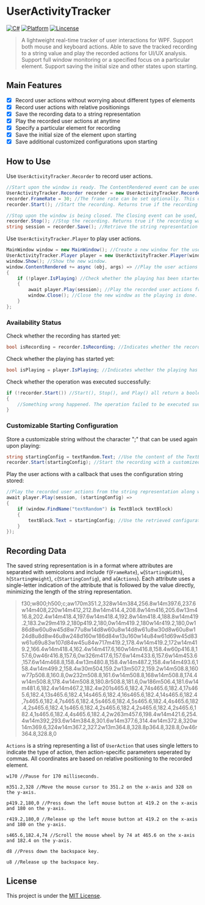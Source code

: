 # UserActivityTracker

[![C#](https://img.shields.io/badge/C%23-100%25-blue.svg?style=flat-square)](https://docs.microsoft.com/en-us/dotnet/csharp/)
[![Platform](https://img.shields.io/badge/Platform-WPF-green.svg?style=flat-square)](https://docs.microsoft.com/en-us/visualstudio/designers/getting-started-with-wpf)
[![Lincense](https://img.shields.io/badge/Lincense-MIT-orange.svg?style=flat-square)](https://github.com/Fei-Sheng-Wu/UserActivityTracker/blob/main/LICENSE)

> A lightweight real-time tracker of user interactions for WPF. Support both mouse and keyboard actions. Able to save the tracked recording to a string value and play the recorded actions for UI/UX analysis. Support full window monitoring or a specified focus on a particular element. Support saving the initial size and other states upon starting.

## Main Features

- [x] Record user actions without worrying about different types of elements
- [x] Record user actions with relative positionings
- [x] Save the recording data to a string representation
- [x] Play the recorded user actions at anytime
- [x] Specify a particular element for recording
- [x] Save the initial size of the element upon starting
- [x] Save additional customized configurations upon starting

## How to Use

Use `UserActivityTracker.Recorder` to record user actions.

```c#
//Start upon the window is ready. The ContentRendered event can be used, for example, to start the recording automatically.
UserActivityTracker.Recorder recorder = new UserActivityTracker.Recorder(this); //Set the element to be recorded to the window.
recorder.FrameRate = 30; //The frame rate can be set optionally. This only affects basic user actions such as moving the mouse.
recorder.Start(); //Start the recording. Returns true if the recording was started successfully.
```
```c#
//Stop upon the window is being closed. The Closing event can be used, for example, to stop the recording automatically.
recorder.Stop(); //Stop the recording. Returns true if the recording was stopped successfully.
string session = recorder.Save(); //Retrieve the string representation of the recording.
```

Use `UserActivityTracker.Player` to play user actions.

```c#
MainWindow window = new MainWindow(); //Create a new window for the user actions to be played.
UserActivityTracker.Player player = new UserActivityTracker.Player(window); //Set the element to play the user actions to the new window.
window.Show(); //Show the new window.
window.ContentRendered += async (obj, args) => //Play the user actions when the new window is ready.
{
    if (!player.IsPlaying) //Check whether the playing has been started yet.
    {
        await player.Play(session); //Play the recorded user actions from the string representation.
        window.Close(); //Close the new window as the playing is done.
    }
};
```

### Availability Status

Check whether the recording has started yet:

```c#
bool isRecording = recorder.IsRecording; //Indicates whether the recording has started.
```

Check whether the playing has started yet:

```c#
bool isPlaying = player.IsPlaying; //Indicates whether the playing has started.
```

Check whether the operation was executed successfully:

```c#
if (!recorder.Start()) //Start(), Stop(), and Play() all return a boolean value, with true indicating success.
{
    //Something wrong happened. The operation failed to be executed successfully.
}
```

### Customizable Starting Configuration

Store a customizable string without the character ";" that can be used again upon playing:

```c#
string startingConfig = textRandom.Text; //Use the content of the TextBlock as the starting configuration. This configuration cannot include the character ";" in it.
recorder.Start(startingConfig); //Start the recording with a customized configuration that can be used upon playing. Returns true if the recording was started successfully.
```

Play the user actions with a callback that uses the configuration string stored:

```c#
//Play the recorded user actions from the string representation along with a callback that retrieves the saved starting configuration.
await player.Play(session, (startingConfig) =>
{
    if (window.FindName("textRandom") is TextBlock textBlock)
    {
        textBlock.Text = startingConfig; //Use the retrieved configuration on the TextBlock.
    }
});
```

## Recording Data

The saved string representation is in a format where attributes are separated with semicolons and include `f`(`FrameRate`), `w`(`StartingWidth`), `h`(`StartingHeight`), `c`(`StartingConfig`), and `a`(`Actions`). Each attribute uses a single-letter indication of the attribute that is followed by the value directly, minimizing the length of the string representation.

> f30;w800;h500;c;aw170m351.2,328w14m384,256.8w14m397.6,237.6w14m408,220w14m412,212.8w14m414.4,208.8w14m416,205.6w13m416.8,202.4w14m418.4,197.6w14m418.4,192.8w14m418.4,188.8w14m419.2,183.2w29m419.2,180p419.2,180,0w14m419.2,180w14r419.2,180,0w186d8w60u8w45d8w77u8w14d8w60u8w14d8w61u8w30d8w60u8w124d8u8d8w46u8w248d160w186d84w13u160w14u84w61d69w45d83w61u69u83w107d84w45u84w717m419.2,178.4w14m419.2,172w14m419.2,166.4w14m418.4,162.4w14m417.6,160w14m416.8,158.4w60p416.8,157.6,0w46r416.8,157.6,0w326m417.6,157.6w14m433.6,157.6w14m453.6,157.6w14m468.8,158.4w13m480.8,158.4w14m487.2,158.4w14m493.6,158.4w14m499.2,158.4w30m504,159.2w13m507.2,159.2w14m508.8,160w77p508.8,160.8,0w232m508.8,161.6w14m508.8,168w14m508.8,174.4w14m508.8,178.4w14m508.8,180.8r508.8,181.6,0w186m506.4,181.6w14m481.6,182.4w14m467.2,182.4w201s465.6,182.4,74s465.6,182.4,17s465.6,182.4,13s465.6,182.4,14s465.6,182.4,16s465.6,182.4,14s465.6,182.4,7s465.6,182.4,7s465.6,182.4,5s465.6,182.4,5s465.6,182.4,4s465.6,182.4,2s465.6,182.4,1s465.6,182.4,2s465.6,182.4,2s465.6,182.4,2s465.6,182.4,1s465.6,182.4,4s465.6,182.4,2w263m457.6,198.4w14m421.6,254.4w14m392,293.6w14m384.8,301.6w14m377.6,314.4w14m372.8,320w14m369.6,324w14m367.2,327.2w13m364.8,328.8p364.8,328.8,0w46r364.8,328.8,0

`Actions` is a string representing a list of `UserAction` that uses single letters to indicate the type of action, then action-specific parameters seperated by commas. All coordinates are based on relative positioning to the recorded element.

```
w170 //Pause for 170 milliseconds.
```
```
m351.2,328 //Move the mouse cursor to 351.2 on the x-axis and 328 on the y-axis.
```
```
p419.2,180,0 //Press down the left mouse button at 419.2 on the x-axis and 180 on the y-axis.
```
```
r419.2,180,0 //Release up the left mouse button at 419.2 on the x-axis and 180 on the y-axis.
```
```
s465.6,182.4,74 //Scroll the mouse wheel by 74 at 465.6 on the x-axis and 182.4 on the y-axis.
```
```
d8 //Press down the backspace key.
```
```
u8 //Release up the backspace key.
```

## License

This project is under the [MIT License](https://github.com/Fei-Sheng-Wu/UserActivityTracker/blob/main/LICENSE).
